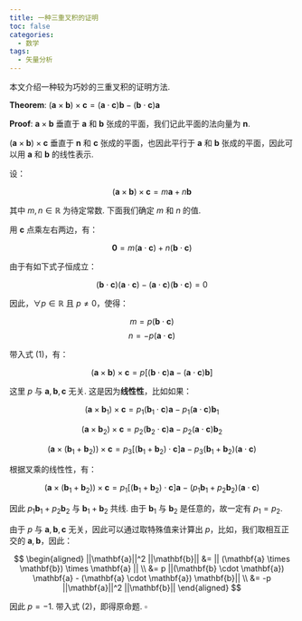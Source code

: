 ```yaml
---
title: 一种三重叉积的证明
toc: false
categories:
  - 数学
tags: 
  - 矢量分析
---
```


本文介绍一种较为巧妙的三重叉积的证明方法.

<!-- more -->

$\mathbf{Theorem}:$ $(\mathbf{a} \times \mathbf{b}) \times \mathbf{c} = (\mathbf{a} \cdot \mathbf{c}) \mathbf{b} - (\mathbf{b} \cdot \mathbf{c}) \mathbf{a}$

$\mathbf{Proof}:$ $\mathbf{a} \times \mathbf{b}$ 垂直于 $\mathbf{a}$ 和 $\mathbf{b}$ 张成的平面，我们记此平面的法向量为 $\mathbf{n}$.

$(\mathbf{a} \times \mathbf{b}) \times \mathbf{c}$ 垂直于 $\mathbf{n}$ 和 $\mathbf{c}$ 张成的平面，也因此平行于 $\mathbf{a}$ 和 $\mathbf{b}$ 张成的平面，因此可以用 $\mathbf{a}$ 和 $\mathbf{b}$ 的线性表示.

设：

$$
\begin{equation}
(\mathbf{a} \times \mathbf{b}) \times \mathbf{c} = m \mathbf{a} + n \mathbf{b} 
\end{equation}
$$

其中 $m,n \in \mathbb{R}$ 为待定常数. 下面我们确定 $m$ 和 $n$ 的值.

用 $\mathbf{c}$ 点乘左右两边，有：

$$
\mathbf{0} = m (\mathbf{a} \cdot \mathbf{c}) + n (\mathbf{b} \cdot \mathbf{c})
$$

由于有如下式子恒成立：

$$
(\mathbf{b} \cdot \mathbf{c}) (\mathbf{a} \cdot \mathbf{c}) - (\mathbf{a} \cdot \mathbf{c}) (\mathbf{b} \cdot \mathbf{c}) = 0
$$

因此，$\forall p \in \mathbb{R}$ 且 $p \neq 0$，使得：

$$ m = p(\mathbf{b} \cdot \mathbf{c}) $$
$$ n =-p(\mathbf{a} \cdot \mathbf{c}) $$

带入式 $(1)$，有：

$$
\begin{equation}
(\mathbf{a} \times \mathbf{b}) \times \mathbf{c} = p [(\mathbf{b} \cdot \mathbf{c}) \mathbf{a} - (\mathbf{a} \cdot \mathbf{c}) \mathbf{b}]
\end{equation}
$$

这里 $p$ 与 $\mathbf{a},\mathbf{b},\mathbf{c}$ 无关. 这是因为**线性性**，比如如果：

$$
(\mathbf{a} \times \mathbf{b}_1) \times \mathbf{c} = p_1 (\mathbf{b}_1 \cdot \mathbf{c}) \mathbf{a} - p_1 (\mathbf{a} \cdot \mathbf{c}) \mathbf{b}_1
$$

$$
(\mathbf{a} \times \mathbf{b}_2) \times \mathbf{c} = p_2 (\mathbf{b}_2 \cdot \mathbf{c}) \mathbf{a} - p_2 (\mathbf{a} \cdot \mathbf{c}) \mathbf{b}_2
$$

$$
(\mathbf{a} \times (\mathbf{b}_1 + \mathbf{b}_2)) \times \mathbf{c} = p_3 [(\mathbf{b}_1 + \mathbf{b}_2 ) \cdot \mathbf{c} ] \mathbf{a} - p_3 (\mathbf{b}_1 + \mathbf{b}_2) (\mathbf{a} \cdot \mathbf{c})
$$

根据叉乘的线性性，有：

$$
(\mathbf{a} \times (\mathbf{b}_1 + \mathbf{b}_2)) \times \mathbf{c} = p_1 [(\mathbf{b}_1 + \mathbf{b}_2 ) \cdot \mathbf{c} ] \mathbf{a} - (p_1 \mathbf{b}_1 + p_2 \mathbf{b}_2) (\mathbf{a} \cdot \mathbf{c})
$$

因此 $p_1 \mathbf{b}_1 + p_2 \mathbf{b}_2$ 与 $\mathbf{b}_1 + \mathbf{b}_2$ 共线. 由于 $\mathbf{b}_1$ 与 $\mathbf{b}_2$ 是任意的，故一定有 $p_1 = p_2$.

由于 $p$ 与 $\mathbf{a},\mathbf{b},\mathbf{c}$ 无关，因此可以通过取特殊值来计算出 $p$，比如，我们取相互正交的 $\mathbf{a},\mathbf{b}$，因此：

$$
\begin{aligned}
||\mathbf{a}||^2 ||\mathbf{b}|| &= || (\mathbf{a} \times \mathbf{b}) \times \mathbf{a} || \\
&= p ||(\mathbf{b} \cdot \mathbf{a}) \mathbf{a} - (\mathbf{a} \cdot \mathbf{a}) \mathbf{b}|| \\
&= -p ||\mathbf{a}||^2 ||\mathbf{b}||
\end{aligned}
$$

因此 $p=-1$. 带入式 $(2)$，即得原命题. $\square$
